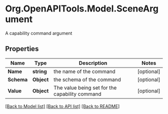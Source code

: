 # Org.OpenAPITools.Model.SceneArgument
A capability command argument
## Properties

Name | Type | Description | Notes
------------ | ------------- | ------------- | -------------
**Name** | **string** | the name of the command | [optional] 
**Schema** | **Object** | the schema of the command | [optional] 
**Value** | **Object** | The value being set for the capability command | [optional] 

[[Back to Model list]](../README.md#documentation-for-models) [[Back to API list]](../README.md#documentation-for-api-endpoints) [[Back to README]](../README.md)

